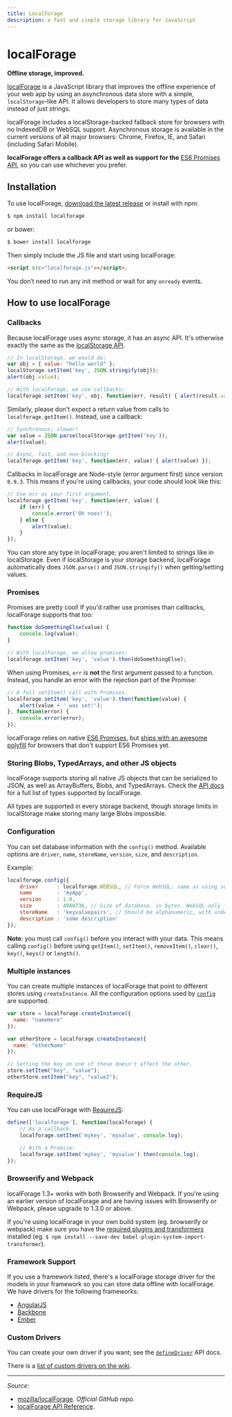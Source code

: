 ```yaml
---
title: LocalForage
description: a fast and simple storage library for JavaScript
---
```


# localForage

**Offline storage, improved.**

[localForage](https://mozilla.github.io/localForage/#localforage) is a JavaScript library that improves the offline experience of your web app by using an asynchronous data store with a simple, `localStorage`-like API. It allows developers to store many types of data instead of just strings.

localForage includes a localStorage-backed fallback store for browsers with no IndexedDB or WebSQL support. Asynchronous storage is available in the current versions of all major browsers: Chrome, Firefox, IE, and Safari (including Safari Mobile).

**localForage offers a callback API as well as support for the** [ES6 Promises API](/_glossary/PROMISE.md), so you can use whichever you prefer.

## Installation

To use localForage, [download the latest release](https://github.com/mozilla/localForage/releases) or install with npm:

```sh
$ npm install localforage
```

or bower:

```sh
$ bower install localforage
```

Then simply include the JS file and start using localForage:

```html
<script src="localforage.js"></script>.
```

You don’t need to run any init method or wait for any `onready` events.

## How to use localForage

### Callbacks

Because localForage uses async storage, it has an async API. It's otherwise exactly the same as the [localStorage API](https://hacks.mozilla.org/2009/06/localstorage/).

```js
// In localStorage, we would do:
var obj = { value: "hello world" };
localStorage.setItem('key', JSON.stringify(obj));
alert(obj.value);

// With localForage, we use callbacks:
localforage.setItem('key', obj, function(err, result) { alert(result.value); });
```

Similarly, please don't expect a return value from calls to `localforage.getItem()`. Instead, use a callback:

```js
// Synchronous; slower!
var value = JSON.parse(localStorage.getItem('key'));
alert(value);

// Async, fast, and non-blocking!
localforage.getItem('key', function(err, value) { alert(value) });
```

Callbacks in localForage are Node-style (error argument first) since version `0.9.3`. This means if you're using callbacks, your code should look like this:

```js
// Use err as your first argument.
localforage.getItem('key', function(err, value) {
    if (err) {
        console.error('Oh noes!');
    } else {
        alert(value);
    }
});
```

You can store any type in localForage; you aren't limited to strings like in localStorage. Even if localStorage is your storage backend, localForage automatically does `JSON.parse()` and `JSON.stringify()` when getting/setting values.

### Promises

Promises are pretty cool! If you'd rather use promises than callbacks, localForage supports that too:

```js
function doSomethingElse(value) {
    console.log(value);
}

// With localForage, we allow promises:
localforage.setItem('key', 'value').then(doSomethingElse);
```

When using Promises, `err` is **not** the first argument passed to a function. Instead, you handle an error with the rejection part of the Promise:

```js
// A full setItem() call with Promises.
localforage.setItem('key', 'value').then(function(value) {
    alert(value + ' was set!');
}, function(error) {
    console.error(error);
});
```

localForage relies on native [ES6 Promises](/_glossary/PROMISE.md), but [ships with an awesome polyfill](https://github.com/jakearchibald/es6-promise) for browsers that don't support ES6 Promises yet.

### Storing Blobs, TypedArrays, and other JS objects

localForage supports storing all native JS objects that can be serialized to JSON, as well as ArrayBuffers, Blobs, and TypedArrays. Check the [API docs](https://mozilla.github.io/localForage/#setitem) for a full list of types supported by localForage.

All types are supported in every storage backend, though storage limits in localStorage make storing many large Blobs impossible.

### Configuration

You can set database information with the `config()` method. Available options are `driver`, `name`, `storeName`, `version`, `size`, and `description`.

Example:

```js
localforage.config({
    driver      : localforage.WEBSQL, // Force WebSQL; same as using setDriver()
    name        : 'myApp',
    version     : 1.0,
    size        : 4980736, // Size of database, in bytes. WebSQL-only for now.
    storeName   : 'keyvaluepairs', // Should be alphanumeric, with underscores.
    description : 'some description'
});
```

**Note**: you must call `config()` before you interact with your data. This means calling `config()` before using `getItem()`, `setItem()`, `removeItem()`, `clear()`, `key()`, `keys()` or `length()`.

### Multiple instances

You can create multiple instances of localForage that point to different stores using `createInstance`. All the configuration options used by [`config`](https://github.com/mozilla/localForage#configuration) are supported.

```js
var store = localforage.createInstance({
  name: "nameHere"
});

var otherStore = localforage.createInstance({
  name: "otherName"
});

// Setting the key on one of these doesn't affect the other.
store.setItem("key", "value");
otherStore.setItem("key", "value2");
```

### RequireJS

You can use localForage with [RequireJS](/_glossary/REQUIREJS.md):

```js
define(['localforage'], function(localforage) {
    // As a callback:
    localforage.setItem('mykey', 'myvalue', console.log);

    // With a Promise:
    localforage.setItem('mykey', 'myvalue').then(console.log);
});
```

### Browserify and Webpack

localForage 1.3+ works with both Browserify and Webpack. If you're using an earlier version of localForage and are having issues with Browserify or Webpack, please upgrade to 1.3.0 or above.

If you're using localForage in your own build system (eg. browserify or webpack) make sure you have the [required plugins and transformers](https://github.com/mozilla/localForage/blob/master/package.json#L24) installed (eg. `$ npm install --save-dev babel-plugin-system-import-transformer`).

### Framework Support

If you use a framework listed, there's a localForage storage driver for the models in your framework so you can store data offline with localForage. We have drivers for the following frameworks:

- [AngularJS](https://github.com/ocombe/angular-localForage)
- [Backbone](https://github.com/mozilla/localForage-backbone)
- [Ember](https://github.com/genkgo/ember-localforage-adapter)

### Custom Drivers

You can create your own driver if you want; see the [`defineDriver`](https://mozilla.github.io/localForage/#definedriver) API docs.

There is a [list of custom drivers on the wiki](https://github.com/mozilla/localForage/wiki/Custom-Drivers).

----------

*Source:*

- [mozilla/localForage](https://github.com/mozilla/localForage)*. Official GitHub repo.*
- [localForage API Reference](https://mozilla.github.io/localForage/)*.*

